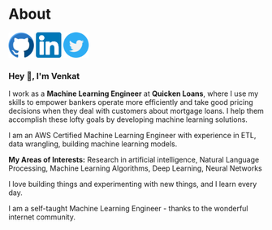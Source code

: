 # About

[<img alt="GitHub" height="50" src="/images/GITHUB.png" width="50"/>](https://github.com/venkatkollimarla) [<img alt="LinkedIn" height="50" src="/images/linkedin.svg" width="50"/>](https://www.linkedin.com/in/venkatkollimarla/) [<img alt="Twitter" height="50" src="/images/twitter.png" width="50"/>](https://twitter.com/kvincloud59)

### Hey 👋, I'm Venkat

I work as a **Machine Learning Engineer** at **Quicken Loans**, where I use my skills to empower bankers operate more efficiently and take good pricing decisions when they deal with customers about mortgage loans.
I help them accomplish these lofty goals by developing machine learning solutions.

I am an AWS Certified Machine Learning Engineer with experience in ETL, data wrangling, building machine learning models.

**My Areas of Interests:** Research in artificial intelligence, Natural Language Processing, Machine Learning Algorithms, Deep Learning, Neural Networks

I love building things and experimenting with new things, and I learn every day.

I am a self-taught Machine Learning Engineer - thanks to the wonderful internet community.
